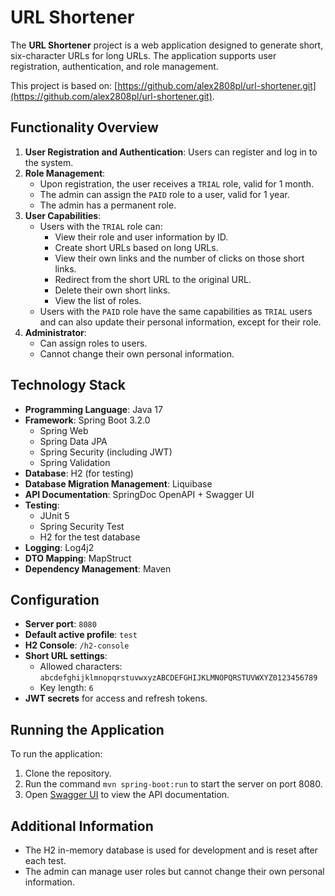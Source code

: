 # URL Shortener

The **URL Shortener** project is a web application designed to generate short, six-character URLs for long URLs. The application supports user registration, authentication, and role management.

This project is based on: [https://github.com/alex2808pl/url-shortener.git](https://github.com/alex2808pl/url-shortener.git).

## Functionality Overview

1. **User Registration and Authentication**: Users can register and log in to the system.
2. **Role Management**:
    - Upon registration, the user receives a `TRIAL` role, valid for 1 month.
    - The admin can assign the `PAID` role to a user, valid for 1 year.
    - The admin has a permanent role.
3. **User Capabilities**:
    - Users with the `TRIAL` role can:
        - View their role and user information by ID.
        - Create short URLs based on long URLs.
        - View their own links and the number of clicks on those short links.
        - Redirect from the short URL to the original URL.
        - Delete their own short links.
        - View the list of roles.
    - Users with the `PAID` role have the same capabilities as `TRIAL` users and can also update their personal information, except for their role.
4. **Administrator**:
    - Can assign roles to users.
    - Cannot change their own personal information.

## Technology Stack

- **Programming Language**: Java 17
- **Framework**: Spring Boot 3.2.0
    - Spring Web
    - Spring Data JPA
    - Spring Security (including JWT)
    - Spring Validation
- **Database**: H2 (for testing)
- **Database Migration Management**: Liquibase
- **API Documentation**: SpringDoc OpenAPI + Swagger UI
- **Testing**:
    - JUnit 5
    - Spring Security Test
    - H2 for the test database
- **Logging**: Log4j2
- **DTO Mapping**: MapStruct
- **Dependency Management**: Maven

## Configuration

- **Server port**: `8080`
- **Default active profile**: `test`
- **H2 Console**: `/h2-console`
- **Short URL settings**:
    - Allowed characters: `abcdefghijklmnopqrstuvwxyzABCDEFGHIJKLMNOPQRSTUVWXYZ0123456789`
    - Key length: `6`
- **JWT secrets** for access and refresh tokens.

## Running the Application

To run the application:

1. Clone the repository.
2. Run the command `mvn spring-boot:run` to start the server on port 8080.
3. Open [Swagger UI](http://localhost:8080/swagger-ui/index.html) to view the API documentation.

## Additional Information

- The H2 in-memory database is used for development and is reset after each test.
- The admin can manage user roles but cannot change their own personal information.

